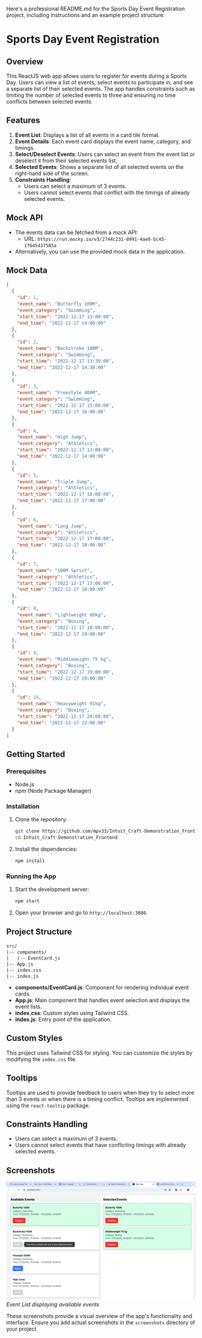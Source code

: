 Here's a professional README.md for the Sports Day Event Registration project, including instructions and an example project structure:

# Sports Day Event Registration

## Overview

This ReactJS web app allows users to register for events during a Sports Day. Users can view a list of events, select events to participate in, and see a separate list of their selected events. The app handles constraints such as limiting the number of selected events to three and ensuring no time conflicts between selected events.

## Features

1. **Event List**: Displays a list of all events in a card tile format.
2. **Event Details**: Each event card displays the event name, category, and timings.
3. **Select/Deselect Events**: Users can select an event from the event list or deselect it from their selected events list.
4. **Selected Events**: Shows a separate list of all selected events on the right-hand side of the screen.
5. **Constraints Handling**: 
   - Users can select a maximum of 3 events.
   - Users cannot select events that conflict with the timings of already selected events.

## Mock API

- The events data can be fetched from a mock API:
  - URL: `https://run.mocky.io/v3/2744c231-8991-4ae8-bc45-1f645437585a`
- Alternatively, you can use the provided mock data in the application.

## Mock Data

```json
[
  {
    "id": 1,
    "event_name": "Butterfly 100M",
    "event_category": "Swimming",
    "start_time": "2022-12-17 13:00:00",
    "end_time": "2022-12-17 14:00:00"
  },
  {
    "id": 2,
    "event_name": "Backstroke 100M",
    "event_category": "Swimming",
    "start_time": "2022-12-17 13:30:00",
    "end_time": "2022-12-17 14:30:00"
  },
  {
    "id": 3,
    "event_name": "Freestyle 400M",
    "event_category": "Swimming",
    "start_time": "2022-12-17 15:00:00",
    "end_time": "2022-12-17 16:00:00"
  },
  {
    "id": 4,
    "event_name": "High Jump",
    "event_category": "Athletics",
    "start_time": "2022-12-17 13:00:00",
    "end_time": "2022-12-17 14:00:00"
  },
  {
    "id": 5,
    "event_name": "Triple Jump",
    "event_category": "Athletics",
    "start_time": "2022-12-17 16:00:00",
    "end_time": "2022-12-17 17:00:00"
  },
  {
    "id": 6,
    "event_name": "Long Jump",
    "event_category": "Athletics",
    "start_time": "2022-12-17 17:00:00",
    "end_time": "2022-12-17 18:00:00"
  },
  {
    "id": 7,
    "event_name": "100M Sprint",
    "event_category": "Athletics",
    "start_time": "2022-12-17 17:00:00",
    "end_time": "2022-12-17 18:00:00"
  },
  {
    "id": 8,
    "event_name": "Lightweight 60kg",
    "event_category": "Boxing",
    "start_time": "2022-12-17 18:00:00",
    "end_time": "2022-12-17 19:00:00"
  },
  {
    "id": 9,
    "event_name": "Middleweight 75 kg",
    "event_category": "Boxing",
    "start_time": "2022-12-17 19:00:00",
    "end_time": "2022-12-17 20:00:00"
  },
  {
    "id": 10,
    "event_name": "Heavyweight 91kg",
    "event_category": "Boxing",
    "start_time": "2022-12-17 20:00:00",
    "end_time": "2022-12-17 22:00:00"
  }
]
```

## Getting Started

### Prerequisites

- Node.js
- npm (Node Package Manager)

### Installation

1. Clone the repository:
   ```bash
   git clone https://github.com/mpv33/Intuit_Craft-Demonstration_Frontend.git
   cd Intuit_Craft-Demonstration_Frontend
   ```

2. Install the dependencies:
   ```bash
   npm install
   ```

### Running the App

1. Start the development server:
   ```bash
   npm start
   ```

2. Open your browser and go to `http://localhost:3000`.

## Project Structure

```
src/
|-- components/
|   |-- EventCard.js
|-- App.js
|-- index.css
|-- index.js
```

- **components/EventCard.js**: Component for rendering individual event cards.
- **App.js**: Main component that handles event selection and displays the event lists.
- **index.css**: Custom styles using Tailwind CSS.
- **index.js**: Entry point of the application.

## Custom Styles

This project uses Tailwind CSS for styling. You can customize the styles by modifying the `index.css` file.

## Tooltips

Tooltips are used to provide feedback to users when they try to select more than 3 events or when there is a timing conflict. Tooltips are implemented using the `react-tooltip` package.

## Constraints Handling

- Users can select a maximum of 3 events.
- Users cannot select events that have conflicting timings with already selected events.

## Screenshots

![Event List- Avaialble/Selected](/events.png)
*Event List displaying available events*


These screenshots provide a visual overview of the app's functionality and interface. Ensure you add actual screenshots in the `screenshots` directory of your project.
